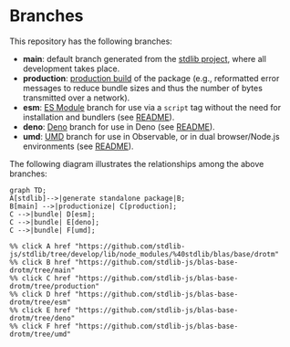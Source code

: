 <!--

@license Apache-2.0

Copyright (c) 2022 The Stdlib Authors.

Licensed under the Apache License, Version 2.0 (the "License");
you may not use this file except in compliance with the License.
You may obtain a copy of the License at

    http://www.apache.org/licenses/LICENSE-2.0

Unless required by applicable law or agreed to in writing, software
distributed under the License is distributed on an "AS IS" BASIS,
WITHOUT WARRANTIES OR CONDITIONS OF ANY KIND, either express or implied.
See the License for the specific language governing permissions and
limitations under the License.

-->

# Branches

This repository has the following branches:

-   **main**: default branch generated from the [stdlib project][stdlib-url], where all development takes place.
-   **production**: [production build][production-url] of the package (e.g., reformatted error messages to reduce bundle sizes and thus the number of bytes transmitted over a network).
-   **esm**: [ES Module][esm-url] branch for use via a `script` tag without the need for installation and bundlers (see [README][esm-readme]).
-   **deno**: [Deno][deno-url] branch for use in Deno (see [README][deno-readme]).
-   **umd**: [UMD][umd-url] branch for use in Observable, or in dual browser/Node.js environments (see [README][umd-readme]).

The following diagram illustrates the relationships among the above branches:

```mermaid
graph TD;
A[stdlib]-->|generate standalone package|B;
B[main] -->|productionize| C[production];
C -->|bundle| D[esm];
C -->|bundle| E[deno];
C -->|bundle| F[umd];

%% click A href "https://github.com/stdlib-js/stdlib/tree/develop/lib/node_modules/%40stdlib/blas/base/drotm"
%% click B href "https://github.com/stdlib-js/blas-base-drotm/tree/main"
%% click C href "https://github.com/stdlib-js/blas-base-drotm/tree/production"
%% click D href "https://github.com/stdlib-js/blas-base-drotm/tree/esm"
%% click E href "https://github.com/stdlib-js/blas-base-drotm/tree/deno"
%% click F href "https://github.com/stdlib-js/blas-base-drotm/tree/umd"
```

[stdlib-url]: https://github.com/stdlib-js/stdlib/tree/develop/lib/node_modules/%40stdlib/blas/base/drotm
[production-url]: https://github.com/stdlib-js/blas-base-drotm/tree/production
[deno-url]: https://github.com/stdlib-js/blas-base-drotm/tree/deno
[deno-readme]: https://github.com/stdlib-js/blas-base-drotm/blob/deno/README.md
[umd-url]: https://github.com/stdlib-js/blas-base-drotm/tree/umd
[umd-readme]: https://github.com/stdlib-js/blas-base-drotm/blob/umd/README.md
[esm-url]: https://github.com/stdlib-js/blas-base-drotm/tree/esm
[esm-readme]: https://github.com/stdlib-js/blas-base-drotm/blob/esm/README.md